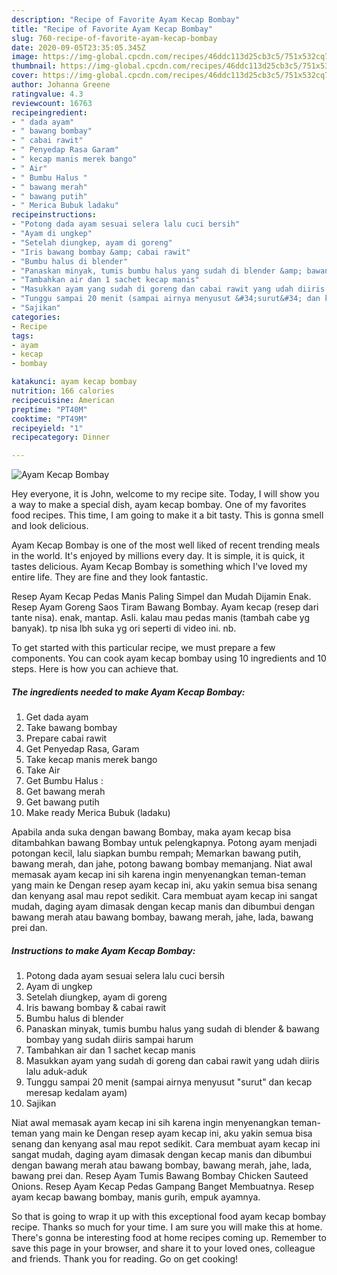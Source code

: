```yaml
---
description: "Recipe of Favorite Ayam Kecap Bombay"
title: "Recipe of Favorite Ayam Kecap Bombay"
slug: 760-recipe-of-favorite-ayam-kecap-bombay
date: 2020-09-05T23:35:05.345Z
image: https://img-global.cpcdn.com/recipes/46ddc113d25cb3c5/751x532cq70/ayam-kecap-bombay-foto-resep-utama.jpg
thumbnail: https://img-global.cpcdn.com/recipes/46ddc113d25cb3c5/751x532cq70/ayam-kecap-bombay-foto-resep-utama.jpg
cover: https://img-global.cpcdn.com/recipes/46ddc113d25cb3c5/751x532cq70/ayam-kecap-bombay-foto-resep-utama.jpg
author: Johanna Greene
ratingvalue: 4.3
reviewcount: 16763
recipeingredient:
- " dada ayam"
- " bawang bombay"
- " cabai rawit"
- " Penyedap Rasa Garam"
- " kecap manis merek bango"
- " Air"
- " Bumbu Halus "
- " bawang merah"
- " bawang putih"
- " Merica Bubuk ladaku"
recipeinstructions:
- "Potong dada ayam sesuai selera lalu cuci bersih"
- "Ayam di ungkep"
- "Setelah diungkep, ayam di goreng"
- "Iris bawang bombay &amp; cabai rawit"
- "Bumbu halus di blender"
- "Panaskan minyak, tumis bumbu halus yang sudah di blender &amp; bawang bombay yang sudah diiris sampai harum"
- "Tambahkan air dan 1 sachet kecap manis"
- "Masukkan ayam yang sudah di goreng dan cabai rawit yang udah diiris lalu aduk-aduk"
- "Tunggu sampai 20 menit (sampai airnya menyusut &#34;surut&#34; dan kecap meresap kedalam ayam)"
- "Sajikan"
categories:
- Recipe
tags:
- ayam
- kecap
- bombay

katakunci: ayam kecap bombay 
nutrition: 166 calories
recipecuisine: American
preptime: "PT40M"
cooktime: "PT49M"
recipeyield: "1"
recipecategory: Dinner

---
```



![Ayam Kecap Bombay](https://img-global.cpcdn.com/recipes/46ddc113d25cb3c5/751x532cq70/ayam-kecap-bombay-foto-resep-utama.jpg)

Hey everyone, it is John, welcome to my recipe site. Today, I will show you a way to make a special dish, ayam kecap bombay. One of my favorites food recipes. This time, I am going to make it a bit tasty. This is gonna smell and look delicious.

Ayam Kecap Bombay is one of the most well liked of recent trending meals in the world. It's enjoyed by millions every day. It is simple, it is quick, it tastes delicious. Ayam Kecap Bombay is something which I've loved my entire life. They are fine and they look fantastic.

Resep Ayam Kecap Pedas Manis Paling Simpel dan Mudah Dijamin Enak. Resep Ayam Goreng Saos Tiram Bawang Bombay. Ayam kecap (resep dari tante nisa). enak, mantap. Asli. kalau mau pedas manis (tambah cabe yg banyak). tp nisa lbh suka yg ori seperti di video ini. nb.


To get started with this particular recipe, we must prepare a few components. You can cook ayam kecap bombay using 10 ingredients and 10 steps. Here is how you can achieve that.

<!--inarticleads1-->

##### The ingredients needed to make Ayam Kecap Bombay:

1. Get  dada ayam
1. Take  bawang bombay
1. Prepare  cabai rawit
1. Get  Penyedap Rasa, Garam
1. Take  kecap manis merek bango
1. Take  Air
1. Get  Bumbu Halus :
1. Get  bawang merah
1. Get  bawang putih
1. Make ready  Merica Bubuk (ladaku)


Apabila anda suka dengan bawang Bombay, maka ayam kecap bisa ditambahkan bawang Bombay untuk pelengkapnya. Potong ayam menjadi potongan kecil, lalu siapkan bumbu rempah; Memarkan bawang putih, bawang merah, dan jahe, potong bawang bombay memanjang. Niat awal memasak ayam kecap ini sih karena ingin menyenangkan teman-teman yang main ke Dengan resep ayam kecap ini, aku yakin semua bisa senang dan kenyang asal mau repot sedikit. Cara membuat ayam kecap ini sangat mudah, daging ayam dimasak dengan kecap manis dan dibumbui dengan bawang merah atau bawang bombay, bawang merah, jahe, lada, bawang prei dan. 

<!--inarticleads2-->

##### Instructions to make Ayam Kecap Bombay:

1. Potong dada ayam sesuai selera lalu cuci bersih
1. Ayam di ungkep
1. Setelah diungkep, ayam di goreng
1. Iris bawang bombay &amp; cabai rawit
1. Bumbu halus di blender
1. Panaskan minyak, tumis bumbu halus yang sudah di blender &amp; bawang bombay yang sudah diiris sampai harum
1. Tambahkan air dan 1 sachet kecap manis
1. Masukkan ayam yang sudah di goreng dan cabai rawit yang udah diiris lalu aduk-aduk
1. Tunggu sampai 20 menit (sampai airnya menyusut &#34;surut&#34; dan kecap meresap kedalam ayam)
1. Sajikan


Niat awal memasak ayam kecap ini sih karena ingin menyenangkan teman-teman yang main ke Dengan resep ayam kecap ini, aku yakin semua bisa senang dan kenyang asal mau repot sedikit. Cara membuat ayam kecap ini sangat mudah, daging ayam dimasak dengan kecap manis dan dibumbui dengan bawang merah atau bawang bombay, bawang merah, jahe, lada, bawang prei dan. Resep Ayam Tumis Bawang Bombay Chicken Sauteed Onions. Resep Ayam Kecap Pedas Gampang Banget Membuatnya. Resep ayam kecap bawang bombay, manis gurih, empuk ayamnya. 

So that is going to wrap it up with this exceptional food ayam kecap bombay recipe. Thanks so much for your time. I am sure you will make this at home. There's gonna be interesting food at home recipes coming up. Remember to save this page in your browser, and share it to your loved ones, colleague and friends. Thank you for reading. Go on get cooking!
